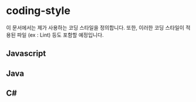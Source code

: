# coding-style

이 문서에서는 제가 사용하는 코딩 스타일을 정의합니다. 
또한, 이러한 코딩 스타일이 적용된 파일 (ex : Lint) 등도 포함할 예정입니다.

## Javascript

## Java

## C#

